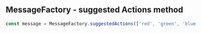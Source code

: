 
## MessageFactory - suggested Actions method

```javascript
const message = MessageFactory.suggestedActions(['red', 'green', 'blue'], `Choose a color`);
```